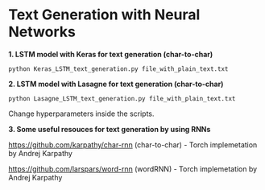 # Text Generation with Neural Networks

**1. LSTM model with Keras for text generation (char-to-char)**

`python Keras_LSTM_text_generation.py file_with_plain_text.txt`


**2. LSTM model with Lasagne for text generation (char-to-char)**

`python Lasagne_LSTM_text_generation.py file_with_plain_text.txt`

Change hyperparameters inside the scripts.

**3. Some useful resouces for text generation by using RNNs**

https://github.com/karpathy/char-rnn (char-to-char) - Torch implemetation by Andrej Karpathy

https://github.com/larspars/word-rnn (wordRNN) - Torch implemetation by Andrej Karpathy






